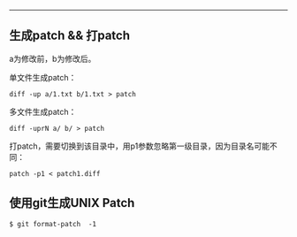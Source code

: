 

---

## 生成patch && 打patch

a为修改前，b为修改后。

单文件生成patch：
```
diff -up a/1.txt b/1.txt > patch
```

多文件生成patch：
```
diff -uprN a/ b/ > patch
```

打patch，需要切换到该目录中，用p1参数忽略第一级目录，因为目录名可能不同：
```
patch -p1 < patch1.diff
```



## 使用git生成UNIX Patch

```
$ git format-patch  -1
```

